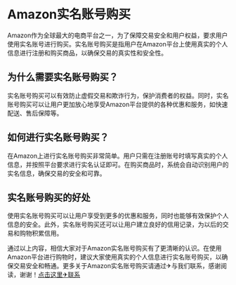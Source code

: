 # Amazon实名账号购买

Amazon作为全球最大的电商平台之一，为了保障交易安全和用户权益，要求用户使用实名账号进行购买。实名账号购买是指用户在Amazon平台上使用真实的个人信息进行注册和购买商品，以确保交易的真实性和安全性。

## 为什么需要实名账号购买？

实名账号购买可以有效防止虚假交易和欺诈行为，保护消费者的权益。同时，实名账号购买可以让用户更加放心地享受Amazon平台提供的各种优惠和服务，如快速配送、售后保障等。

## 如何进行实名账号购买？

在Amazon上进行实名账号购买非常简单。用户只需在注册账号时填写真实的个人信息，并按照平台要求进行实名认证即可。在购买商品时，系统会自动识别用户的实名信息，确保交易的安全和可靠。

## 实名账号购买的好处

使用实名账号购买可以让用户享受到更多的优惠和服务，同时也能够有效保护个人信息的安全。此外，实名账号购买还可以让用户建立良好的信用记录，为以后的交易和购物积累信用。

通过以上内容，相信大家对于Amazon实名账号购买有了更清晰的认识。在使用Amazon平台进行购物时，建议大家使用真实的个人信息进行实名账号购买，以确保交易安全和畅通。更多关于Amazon实名账号购买请通过✈与我们联系，感谢阅读，谢谢！[点击这里✈联系](https://t.me/LM999bot)